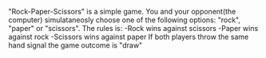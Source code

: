 "Rock-Paper-Scissors" is a simple game. You and your opponent(the computer) simulataneosly choose one of the following options: "rock", "paper" or "scissors". The rules is: -Rock wins against scissors -Paper wins against rock -Scissors wins against paper If both players throw the same hand signal the game outcome is "draw"
